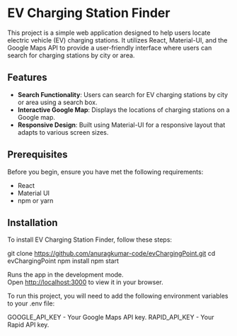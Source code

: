 # EV Charging Station Finder

This project is a simple web application designed to help users locate electric vehicle (EV) charging stations. It utilizes React, Material-UI, and the Google Maps API to provide a user-friendly interface where users can search for charging stations by city or area.

## Features

- **Search Functionality**: Users can search for EV charging stations by city or area using a search box.
- **Interactive Google Map**: Displays the locations of charging stations on a Google map.
- **Responsive Design**: Built using Material-UI for a responsive layout that adapts to various screen sizes.


## Prerequisites

Before you begin, ensure you have met the following requirements:
- React
- Material UI
- npm or yarn

## Installation

To install EV Charging Station Finder, follow these steps:


git clone https://github.com/anuragkumar-code/evChargingPoint.git
cd evChargingPoint
npm install
npm start

Runs the app in the development mode.\
Open [http://localhost:3000](http://localhost:3000) to view it in your browser.


To run this project, you will need to add the following environment variables to your .env file:

GOOGLE_API_KEY - Your Google Maps API key.
RAPID_API_KEY - Your Rapid API key.

